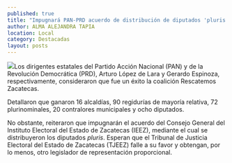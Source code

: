 ```yaml
---
published: true
title: "Impugnará PAN-PRD acuerdo de distribución de diputados 'pluris'"
author: ALMA ALEJANDRA TAPIA
location: Local
category: Destacadas
layout: posts
---
```


![](http://i.imgur.com/qyBD6Pjm.jpg)Los dirigentes estatales del Partido Acción Nacional (PAN) y de la Revolución Democrática (PRD), Arturo López de Lara y Gerardo Espinoza, respectivamente, consideraron que fue un éxito la coalición Rescatemos Zacatecas. 

Detallaron que ganaron 16 alcaldías, 90 regidurías de mayoría relativa, 72 plurinominales, 20 contralores municipales y ocho diputados. 

No obstante, reiteraron que impugnarán el acuerdo del Consejo General del Instituto Electoral del Estado de Zacatecas (IEEZ), mediante el cual se distribuyeron los diputados _pluris_. Esperan que el Tribunal de Justicia Electoral del Estado de Zacatecas (TJEEZ) falle a su favor y obtengan, por lo menos, otro legislador de representación proporcional.
